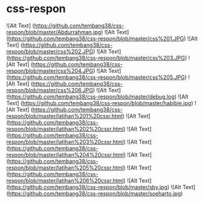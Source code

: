 # css-respon
![Alt Text] (https://github.com/tembang38/css-respon/blob/master/Abdurrahman.jpg)
![Alt Text] (https://github.com/tembang38/css-respon/blob/master/css%201.JPG)
![Alt Text] (https://github.com/tembang38/css-respon/blob/master/css%202.JPG)
![Alt Text] (https://github.com/tembang38/css-respon/blob/master/css%203.JPG)
![Alt Text] (https://github.com/tembang38/css-respon/blob/master/css%204.JPG)
![Alt Text] (https://github.com/tembang38/css-respon/blob/master/css%205.JPG)
![Alt Text] (https://github.com/tembang38/css-respon/blob/master/css%206.JPG)
![Alt Text] (https://github.com/tembang38/css-respon/blob/master/debug.log)
![Alt Text] (https://github.com/tembang38/css-respon/blob/master/habibie.jpg)
![Alt Text] (https://github.com/tembang38/css-respon/blob/master/latihan%201%20cssr.html)
![Alt Text] (https://github.com/tembang38/css-respon/blob/master/latihan%202%20cssr.html)
![Alt Text] (https://github.com/tembang38/css-respon/blob/master/latihan%203%20cssr.html)
![Alt Text] (https://github.com/tembang38/css-respon/blob/master/latihan%204%20cssr.html)
![Alt Text] (https://github.com/tembang38/css-respon/blob/master/latihan%205%20cssr.html)
![Alt Text] (https://github.com/tembang38/css-respon/blob/master/latihan%206%20cssr.html)
![Alt Text] (https://github.com/tembang38/css-respon/blob/master/sby.jpg)
![Alt Text] (https://github.com/tembang38/css-respon/blob/master/soeharto.jpg)
